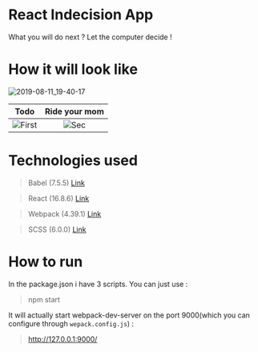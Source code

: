 # React Indecision App
What you will do next ? Let the computer decide !

# How it will look like 

![2019-08-11_19-40-17](https://user-images.githubusercontent.com/20374208/62836821-efad1400-bc6f-11e9-87fb-ae61ed43cb0c.gif)


| Todo | Ride your mom 
|:-:|:-:|
| ![First](https://user-images.githubusercontent.com/20374208/62763578-9210a000-ba94-11e9-9371-0e2924782004.png) | ![Sec](https://user-images.githubusercontent.com/20374208/62763595-a2c11600-ba94-11e9-9f52-6af529615efc.png) |


# Technologies used 

> Babel        (7.5.5)     [Link](https://github.com/babel/babel)

> React        (16.8.6)    [Link](https://github.com/facebook/react)

> Webpack      (4.39.1)    [Link](https://github.com/webpack/webpack)

> SCSS  (6.0.0)     [Link](https://github.com/sass/sass)

# How to run
In the package.json i have 3 scripts. You can just use :
> npm start

It will actually start webpack-dev-server on the port 9000(which you can configure through `wepack.config.js`) :

> http://127.0.0.1:9000/


